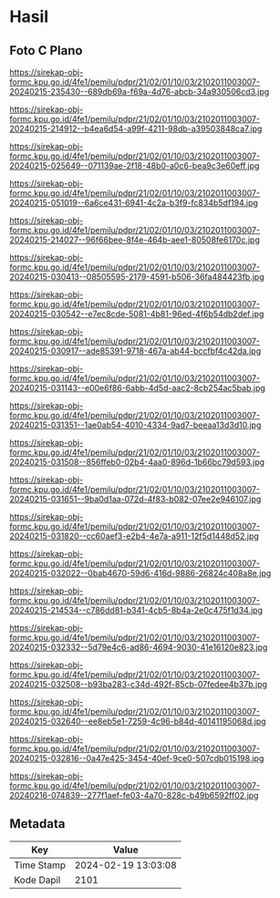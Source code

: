 # Hasil

## Foto C Plano

https://sirekap-obj-formc.kpu.go.id/4fe1/pemilu/pdpr/21/02/01/10/03/2102011003007-20240215-235430--689db69a-f69a-4d76-abcb-34a930506cd3.jpg

https://sirekap-obj-formc.kpu.go.id/4fe1/pemilu/pdpr/21/02/01/10/03/2102011003007-20240215-214912--b4ea6d54-a99f-4211-98db-a39503848ca7.jpg

https://sirekap-obj-formc.kpu.go.id/4fe1/pemilu/pdpr/21/02/01/10/03/2102011003007-20240215-025649--071139ae-2f18-48b0-a0c6-bea9c3e60eff.jpg

https://sirekap-obj-formc.kpu.go.id/4fe1/pemilu/pdpr/21/02/01/10/03/2102011003007-20240215-051019--6a6ce431-6941-4c2a-b3f9-fc834b5df194.jpg

https://sirekap-obj-formc.kpu.go.id/4fe1/pemilu/pdpr/21/02/01/10/03/2102011003007-20240215-214027--96f66bee-8f4e-464b-aee1-80508fe6170c.jpg

https://sirekap-obj-formc.kpu.go.id/4fe1/pemilu/pdpr/21/02/01/10/03/2102011003007-20240215-030413--08505595-2179-4591-b506-36fa484423fb.jpg

https://sirekap-obj-formc.kpu.go.id/4fe1/pemilu/pdpr/21/02/01/10/03/2102011003007-20240215-030542--e7ec8cde-5081-4b81-96ed-4f6b54db2def.jpg

https://sirekap-obj-formc.kpu.go.id/4fe1/pemilu/pdpr/21/02/01/10/03/2102011003007-20240215-030917--ade85391-9718-467a-ab44-bccfbf4c42da.jpg

https://sirekap-obj-formc.kpu.go.id/4fe1/pemilu/pdpr/21/02/01/10/03/2102011003007-20240215-031143--e00e6f86-6abb-4d5d-aac2-8cb254ac5bab.jpg

https://sirekap-obj-formc.kpu.go.id/4fe1/pemilu/pdpr/21/02/01/10/03/2102011003007-20240215-031351--1ae0ab54-4010-4334-9ad7-beeaa13d3d10.jpg

https://sirekap-obj-formc.kpu.go.id/4fe1/pemilu/pdpr/21/02/01/10/03/2102011003007-20240215-031508--856ffeb0-02b4-4aa0-896d-1b66bc79d593.jpg

https://sirekap-obj-formc.kpu.go.id/4fe1/pemilu/pdpr/21/02/01/10/03/2102011003007-20240215-031651--9ba0d1aa-072d-4f83-b082-07ee2e946107.jpg

https://sirekap-obj-formc.kpu.go.id/4fe1/pemilu/pdpr/21/02/01/10/03/2102011003007-20240215-031820--cc60aef3-e2b4-4e7a-a911-12f5d1448d52.jpg

https://sirekap-obj-formc.kpu.go.id/4fe1/pemilu/pdpr/21/02/01/10/03/2102011003007-20240215-032022--0bab4670-59d6-416d-9886-26824c408a8e.jpg

https://sirekap-obj-formc.kpu.go.id/4fe1/pemilu/pdpr/21/02/01/10/03/2102011003007-20240215-214534--c786dd81-b341-4cb5-8b4a-2e0c475f1d34.jpg

https://sirekap-obj-formc.kpu.go.id/4fe1/pemilu/pdpr/21/02/01/10/03/2102011003007-20240215-032332--5d79e4c6-ad86-4694-9030-41e16120e823.jpg

https://sirekap-obj-formc.kpu.go.id/4fe1/pemilu/pdpr/21/02/01/10/03/2102011003007-20240215-032508--b93ba283-c34d-492f-85cb-07fedee4b37b.jpg

https://sirekap-obj-formc.kpu.go.id/4fe1/pemilu/pdpr/21/02/01/10/03/2102011003007-20240215-032640--ee8eb5e1-7259-4c96-b84d-40141195068d.jpg

https://sirekap-obj-formc.kpu.go.id/4fe1/pemilu/pdpr/21/02/01/10/03/2102011003007-20240215-032816--0a47e425-3454-40ef-9ce0-507cdb015198.jpg

https://sirekap-obj-formc.kpu.go.id/4fe1/pemilu/pdpr/21/02/01/10/03/2102011003007-20240216-074839--277f1aef-fe03-4a70-828c-b49b6592ff02.jpg


## Metadata

| Key        | Value               |
| ---------- | ------------------- |
| Time Stamp | 2024-02-19 13:03:08 |
| Kode Dapil | 2101                |



